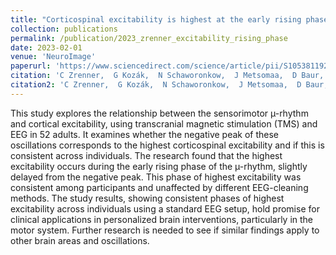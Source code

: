 ```yaml
---
title: "Corticospinal excitability is highest at the early rising phase of sensorimotor µ-rhythm"
collection: publications
permalink: /publication/2023_zrenner_excitability_rising_phase
date: 2023-02-01
venue: 'NeuroImage'
paperurl: 'https://www.sciencedirect.com/science/article/pii/S1053811922009260'
citation: 'C Zrenner,  G Kozák,  N Schaworonkow,  J Metsomaa,  D Baur,  D Vetter,  D Blumberger,  U Ziemann, P Belardinelli, &quot;Corticospinal excitability is highest at the early rising phase of sensorimotor µ-rhythm.&quot; <i>NeuroImage</i>, 2023.'
citation2: 'C Zrenner,  G Kozák,  N Schaworonkow,  J Metsomaa,  D Baur,  D Vetter,  D Blumberger,  U Ziemann, P Belardinelli. <i>NeuroImage</i>, 2023.'
---
```


This study explores the relationship between the sensorimotor µ-rhythm and cortical excitability, using transcranial magnetic stimulation (TMS) and EEG in 52 adults. It examines whether the negative peak of these oscillations corresponds to the highest corticospinal excitability and if this is consistent across individuals. The research found that the highest excitability occurs during the early rising phase of the µ-rhythm, slightly delayed from the negative peak. This phase of highest excitability was consistent among participants and unaffected by different EEG-cleaning methods. The study results, showing consistent phases of highest excitability across individuals using a standard EEG setup, hold promise for clinical applications in personalized brain interventions, particularly in the motor system. Further research is needed to see if similar findings apply to other brain areas and oscillations.
